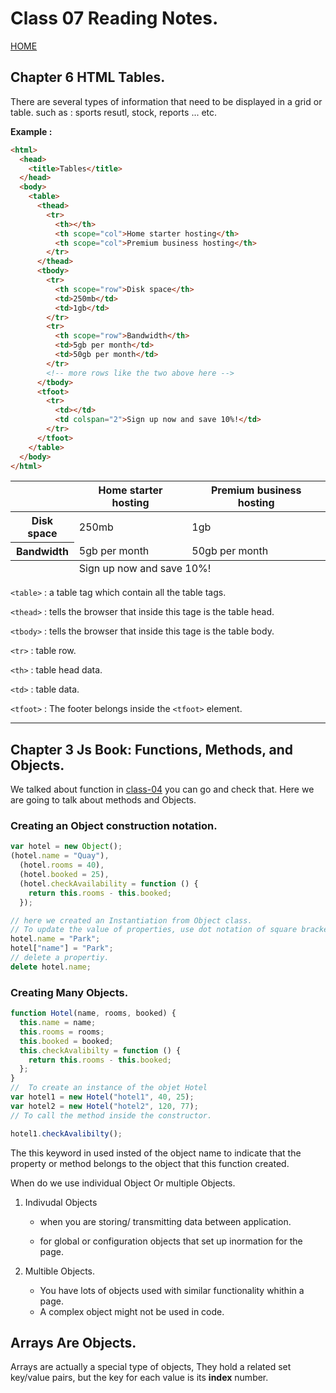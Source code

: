 # Class 07 Reading Notes.

[HOME](https://sayefdeen.github.io/reading-notes201/)

## Chapter 6 HTML Tables.

There are several types of information that need to be displayed in a grid or table. such as : sports resutl, stock, reports ... etc.

**Example :**

```html
<html>
  <head>
    <title>Tables</title>
  </head>
  <body>
    <table>
      <thead>
        <tr>
          <th></th>
          <th scope="col">Home starter hosting</th>
          <th scope="col">Premium business hosting</th>
        </tr>
      </thead>
      <tbody>
        <tr>
          <th scope="row">Disk space</th>
          <td>250mb</td>
          <td>1gb</td>
        </tr>
        <tr>
          <th scope="row">Bandwidth</th>
          <td>5gb per month</td>
          <td>50gb per month</td>
        </tr>
        <!-- more rows like the two above here -->
      </tbody>
      <tfoot>
        <tr>
          <td></td>
          <td colspan="2">Sign up now and save 10%!</td>
        </tr>
      </tfoot>
    </table>
  </body>
</html>
```

<html>
 <head>
 <title>Tables</title>
 </head>
 <body>
 <table>
 <thead>
 <tr>
 <th></th>
 <th scope="col">Home starter hosting</th>
 <th scope="col">Premium business hosting</th>
   </tr>
 </thead>
 <tbody>
 <tr>
 <th scope="row">Disk space</th>
 <td>250mb</td>
 <td>1gb</td>
 </tr>
 <tr>
 <th scope="row">Bandwidth</th>
 <td>5gb per month</td>
 <td>50gb per month</td>
 </tr>
<!-- more rows like the two above here -->
 </tbody>
 <tfoot>
 <tr>
 <td></td>
 <td colspan="2">Sign up now and save 10%!</td>
 </tr>
 </tfoot>
 </table>
 </body>
</html>

`<table>` : a table tag which contain all the table tags.

`<thead>` : tells the browser that inside this tage is the table head.

`<tbody>` : tells the browser that inside this tage is the table body.

`<tr>` : table row.

`<th>` : table head data.

`<td>` : table data.

`<tfoot>` : The footer belongs inside the `<tfoot>` element.

---

## Chapter 3 Js Book: Functions, Methods, and Objects.

We talked about function in [class-04](https://sayefdeen.github.io/reading-notes201/classes/class-04) you can go and check that. Here we are going to talk about methods and Objects.

### Creating an Object construction notation.

```javascript
var hotel = new Object();
(hotel.name = "Quay"),
  (hotel.rooms = 40),
  (hotel.booked = 25),
  (hotel.checkAvailability = function () {
    return this.rooms - this.booked;
  });

// here we created an Instantiation from Object class.
// To update the value of properties, use dot notation of square brackets.
hotel.name = "Park";
hotel["name"] = "Park";
// delete a propertiy.
delete hotel.name;
```

### Creating Many Objects.

```javascript
function Hotel(name, rooms, booked) {
  this.name = name;
  this.rooms = rooms;
  this.booked = booked;
  this.checkAvalibilty = function () {
    return this.rooms - this.booked;
  };
}
//  To create an instance of the objet Hotel
var hotel1 = new Hotel("hotel1", 40, 25);
var hotel2 = new Hotel("hotel2", 120, 77);
// To call the method inside the constructor.

hotel1.checkAvalibilty();
```

The this keyword in used insted of the object name to indicate that the property or method belongs to the object that this function created.

When do we use individual Object Or multiple Objects.

1. Indivudal Objects

   - when you are storing/ transmitting data between application.

   - for global or configuration objects that set up inormation for the page.

2. Multible Objects.

   - You have lots of objects used with similar functionality whithin a page.
   - A complex object might not be used in code.

## Arrays Are Objects.

Arrays are actually a special type of objects, They hold a related set key/value pairs, but the key for each value is its **index** number.
